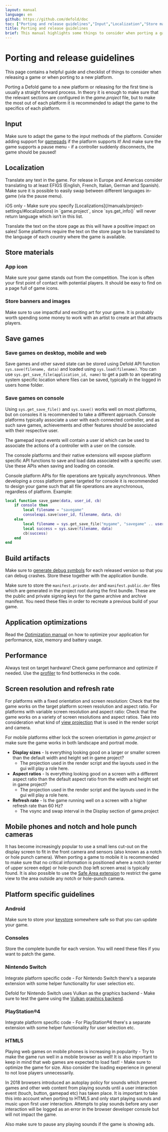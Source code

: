 ```yaml
---
layout: manual
language: en
github: https://github.com/defold/doc
toc: ["Porting and release guidelines","Input","Localization","Store materials","App icon","Store banners and images","Save games","Save games on desktop, mobile and web","Save games on console","Build artifacts","Application optimizations","Performance","Screen resolution and refresh rate","Mobile phones and notch and hole punch cameras","Platform specific guidelines","Android","Consoles","Nintendo Switch","PlayStation®4","HTML5"]
title: Porting and release guidelines
brief: This manual highlights some things to consider when porting a game to a new platform or when releasing your game for the first time.
---
```


# Porting and release guidelines

This page contains a helpful guide and checklist of things to consider when releasing a game or when porting to a new platform.

Porting a Defold game to a new platform or releasing for the first time is usually a straight forward process. In theory it is enough to make sure that the relevant sections are configured in the *game.project* file, but to make the most out of each platform it is recommended to adapt the game to the specifics of each platform.


## Input
Make sure to adapt the game to the input methods of the platform. Consider adding support for [gamepads](/manuals/input-gamepads) if the platform supports it! And make sure the game supports a pause menu - if a controller suddenly disconnects, the game should be paused!

## Localization
Translate any text in the game. For release in Europe and Americas consider translating to at least EFIGS (English, French, Italian, German and Spanish). Make sure it is possible to easily swap between different languages in-game (via the pause menu).

<div class='important' markdown='1'>
iOS only - Make sure you specify [Localizations](/manuals/project-settings/#localizations) in `game.project`, since `sys.get_info()` will never return language which isn’t in this list.
</div>

Translate the text on the store page as this will have a positive impact on sales! Some platforms require the text on the store page to be translated to the language of each country where the game is available.

## Store materials

### App icon
Make sure your game stands out from the competition. The icon is often your first point of contact with potential players. It should be easy to find on a page full of game icons.

### Store banners and images
Make sure to use impactful and exciting art for your game. It is probably worth spending some money to work with an artist to create art that attracts players.


## Save games

### Save games on desktop, mobile and web
Save games and other saved state can be stored using Defold API function `sys.save(filename, data)` and loaded using `sys.load(filename)`. You can use `sys.get_save_file(application_id, name)` to get a path to an operating system specific location where files can be saved, typically in the logged in users home folder.

### Save games on console
Using `sys.get_save_file()` and `sys.save()` works well on most platforms, but on consoles it is recommended to take a different approach. Console platforms typically associate a user with each connected controller, and as such save games, achievements and other features should be associated with their respective user.

The gamepad input events will contain a user id which can be used to associate the actions of a controller with a user on the console.

The console platforms and their native extensions will expose platform specific API functions to save and load data associated with a specific user. Use these APIs when saving and loading on console.

Console platform APIs for file operations are typically asynchronous. When developing a cross platform game targeted for console it is recommended to design your game such that all file operations are asynchronous, regardless of platform. Example:

```lua
local function save_game(data, user_id, cb)
	if console then
		local filename = "savegame"
		consoleapi.save(user_id, filename, data, cb)
	else
		local filename = sys.get_save_file("mygame", "savegame" .. user_id)
		local success = sys.save(filename, data)
		cb(success)
	end
end
```


## Build artifacts

Make sure to [generate debug symbols](/manuals/debugging-native-code/#symbolicate-a-callstack) for each released version so that you can debug crashes. Store these together with the application bundle.

Make sure to store the `manifest.private.der` and `manifest.public.der` files which are generated in the project root during the first bundle. These are the public and private signing keys for the game archive and archive manifest. You need these files in order to recreate a previous build of your game.


## Application optimizations

Read the [Optimization manual](/manuals/optimizations) on how to optimize your application for performance, size, memory and battery usage.



## Performance
Always test on target hardware! Check game performance and optimize if needed. Use the [profiler](/manuals/profiling) to find bottlenecks in the code.


## Screen resolution and refresh rate
For platforms with a fixed orientation and screen resolution: Check that the game works on the target platform screen resolution and aspect ratio. For platforms with variable screen resolution and aspect ratio: Check that the game works on a variety of screen resolutions and aspect ratios. Take into consideration what kind of [view projection](/manuals/render/#default-view-projection) that is used in the render script and camera.

For mobile platforms either lock the screen orientation in *game.project* or make sure the game works in both landscape and portrait mode.

* **Display sizes** - Is everything looking good on a larger or smaller screen than the default width and height set in game project?
  * The projection used in the render script and the layouts used in the gui will play a role here.
* **Aspect ratios** - Is everything looking good on a screen with a different aspect ratio than the default aspect ratio from the width and height set in game project?
  * The projection used in the render script and the layouts used in the gui will play a role here.
* **Refresh rate** - Is the game running well on a screen with a higher refresh rate than 60 Hz?
  * The vsync and swap interval in the Display section of game.project 


## Mobile phones and notch and hole punch cameras
It has become increasingly popular to use a small lens cut-out on the display screen to fit in the front camera and sensors (also known as a notch or hole punch camera). When porting a game to mobile it is recommended to make sure that no critical information is positioned where a notch (center of upper screen edge) or hole-punch (top left screen area) is typically found. It is also possible to use the [Safe Area extension](/extension-safearea) to restrict the game view to the area outside any notch or hole-punch camera.


## Platform specific guidelines

### Android
Make sure to store your [keystore](/manuals/android/#creating-a-keystore) somewhere safe so that you can update your game.


### Consoles
Store the complete bundle for each version. You will need these files if you want to patch the game.


### Nintendo Switch
Integrate platform specific code - For Nintendo Switch there's a separate extension with some helper functionality for user selection etc.

Defold for Nintendo Switch uses Vulkan as the graphics backend - Make sure to test the game using the [Vulkan graphics backend](https://github.com/defold/extension-vulkan).


### PlayStation®4
Integrate platform specific code - For PlayStation®4 there's a separate extension with some helper functionality for user selection etc.


### HTML5
Playing web games on mobile phones is increasing in popularity - Try to make the game run well in a mobile browser as well! It is also important to keep in mind that web games are expected to load fast! - Make sure to optimize the game for size. Also consider the loading experience in general to not lose players unnecessarily.

In 2018 browsers introduced an autoplay policy for sounds which prevent games and other web content from playing sounds until a user interaction event (touch, button, gamepad etc) has taken place. It is important to take this into account when porting to HTML5 and only start playing sounds and music upon first user interaction. Attempts to play sounds before any user interaction will be logged as an error in the browser developer console but will not impact the game.

Also make sure to pause any playing sounds if the game is showing ads.
